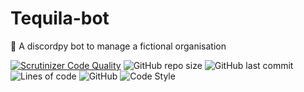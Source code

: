 # Tequila-bot
📘 A discordpy bot to manage a fictional organisation

[![Scrutinizer Code Quality](https://scrutinizer-ci.com/g/Sigmanificient/Tequila-bot/badges/quality-score.png?b=master)](https://scrutinizer-ci.com/g/Sigmanificient/Tequila-bot/?branch=master)
![GitHub repo size](https://img.shields.io/github/repo-size/Sigmanificient/Tequila-bot)
![GitHub last commit](https://img.shields.io/github/last-commit/Sigmanificient/Tequila-bot)
![Lines of code](https://img.shields.io/tokei/lines/github/Sigmanificient/Tequila-bot)
![GitHub](https://img.shields.io/github/license/Sigmanificient/Tequila-bot)
![Code Style](https://img.shields.io/badge/code%20style-pep8-green)
